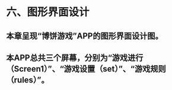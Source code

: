 # 六、图形界面设计

## 本章呈现“博饼游戏”APP的图形界面设计图。

##         本APP总共三个屏幕，分别为“游戏进行（Screen1）”、“游戏设置（set）”、“游戏规则（rules）”。